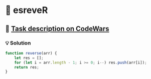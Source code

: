 # 📝 esreveR

## 🔗 [Task description on CodeWars](https://www.codewars.com/kata/5413759479ba273f8100003d)

### 💡 Solution

```javascript
function reverse(arr) {
    let res = [];
    for (let i = arr.length - 1; i >= 0; i--) res.push(arr[i]);
    return res;
}
```
